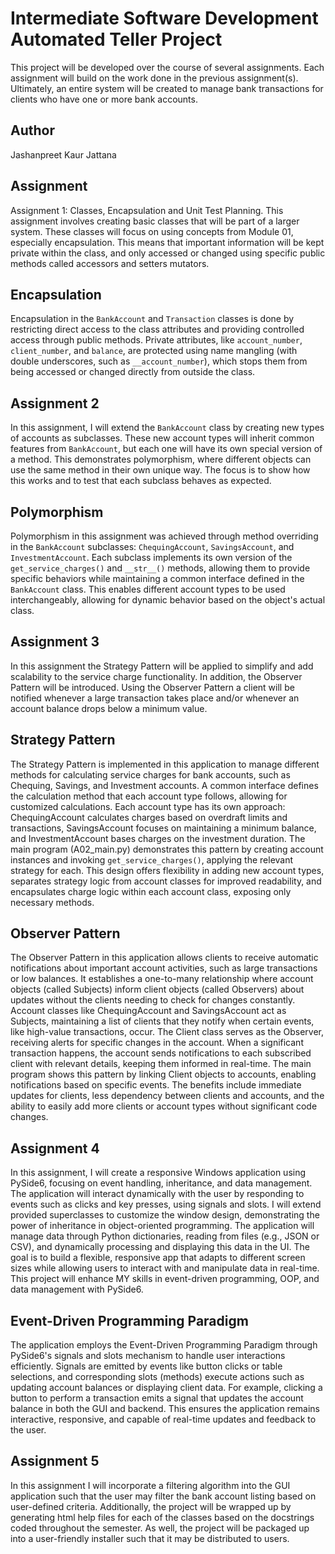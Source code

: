 # Intermediate Software Development Automated Teller Project
This project will be developed over the course of several assignments.  Each 
assignment will build on the work done in the previous assignment(s).  Ultimately, 
an entire system will be created to manage bank transactions for clients who 
have one or more bank accounts.

## Author
Jashanpreet Kaur Jattana

## Assignment
Assignment 1: Classes, Encapsulation and Unit Test Planning. This assignment involves creating basic classes that will be part of a larger system. These classes will focus on using concepts from Module 01, especially encapsulation. This means that important information will be kept private within the class, and only accessed or changed using specific public methods called accessors and setters mutators.

## Encapsulation
Encapsulation in the `BankAccount` and `Transaction` classes is done by restricting direct access to the class attributes and providing controlled access through public methods. Private attributes, like `account_number`, `client_number`, and `balance`, are protected using name mangling (with double underscores, such as `__account_number`), which stops them from being accessed or changed directly from outside the class.

## Assignment 2
In this assignment, I will extend the `BankAccount` class by creating new types of accounts as subclasses. These new account types will inherit common features from `BankAccount`, but each one will have its own special version of a method. This demonstrates polymorphism, where different objects can use the same method in their own unique way. The focus is to show how this works and to test that each subclass behaves as expected.

## Polymorphism

Polymorphism in this assignment was achieved through method overriding in the `BankAccount` subclasses: `ChequingAccount`, `SavingsAccount`, and `InvestmentAccount`. Each subclass implements its own version of the `get_service_charges()` and `__str__()` methods, allowing them to provide specific behaviors while maintaining a common interface defined in the `BankAccount` class. This enables different account types to be used interchangeably, allowing for dynamic behavior based on the object's actual class.

## Assignment 3
 In this assignment the Strategy Pattern will be applied to simplify and add scalability to the service charge functionality. In addition, the Observer Pattern will be introduced. Using the Observer Pattern a client will be notified whenever a large transaction takes place and/or whenever an account balance drops below a minimum value.

## Strategy Pattern

The Strategy Pattern is implemented in this application to manage different methods for calculating service charges for bank accounts, such as Chequing, Savings, and Investment accounts. A common interface defines the calculation method that each account type follows, allowing for customized calculations. Each account type has its own approach: ChequingAccount calculates charges based on overdraft limits and transactions, SavingsAccount focuses on maintaining a minimum balance, and InvestmentAccount bases charges on the investment duration. The main program (A02_main.py) demonstrates this pattern by creating account instances and invoking `get_service_charges()`, applying the relevant strategy for each. This design offers flexibility in adding new account types, separates strategy logic from account classes for improved readability, and encapsulates charge logic within each account class, exposing only necessary methods.

## Observer Pattern
The Observer Pattern in this application allows clients to receive automatic notifications about important account activities, such as large transactions or low balances. It establishes a one-to-many relationship where account objects (called Subjects) inform client objects (called Observers) about updates without the clients needing to check for changes constantly. Account classes like ChequingAccount and SavingsAccount act as Subjects, maintaining a list of clients that they notify when certain events, like high-value transactions, occur. The Client class serves as the Observer, receiving alerts for specific changes in the account. When a significant transaction happens, the account sends notifications to each subscribed client with relevant details, keeping them informed in real-time. The main program shows this pattern by linking Client objects to accounts, enabling notifications based on specific events. The benefits include immediate updates for clients, less dependency between clients and accounts, and the ability to easily add more clients or account types without significant code changes.

## Assignment 4
In this assignment, I will create a responsive Windows application using PySide6, focusing on event handling, inheritance, and data management. The application will interact dynamically with the user by responding to events such as clicks and key presses, using signals and slots. I will extend provided superclasses to customize the window design, demonstrating the power of inheritance in object-oriented programming. The application will manage data through Python dictionaries, reading from files (e.g., JSON or CSV), and dynamically processing and displaying this data in the UI. The goal is to build a flexible, responsive app that adapts to different screen sizes while allowing users to interact with and manipulate data in real-time. This project will enhance MY skills in event-driven programming, OOP, and data management with PySide6.

## Event-Driven Programming Paradigm
The application employs the Event-Driven Programming Paradigm through PySide6's signals and slots mechanism to handle user interactions efficiently. Signals are emitted by events like button clicks or table selections, and corresponding slots (methods) execute actions such as updating account balances or displaying client data. For example, clicking a button to perform a transaction emits a signal that updates the account balance in both the GUI and backend. This ensures the application remains interactive, responsive, and capable of real-time updates and feedback to the user.

## Assignment 5
In this assignment I will incorporate a filtering algorithm into the GUI application such that the user may filter the bank account listing based on user-defined criteria. Additionally, the project will be wrapped up by generating html help files for each of the classes based on the docstrings coded throughout the semester. As well, the project will be packaged up into a user-friendly installer such that it may be distributed to users.